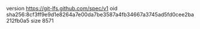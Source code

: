 version https://git-lfs.github.com/spec/v1
oid sha256:8cf3ff9e9d1e8264a7e00da7be3587a4fb34667a3745ad5fd0cee2ba212fb0a5
size 8571

